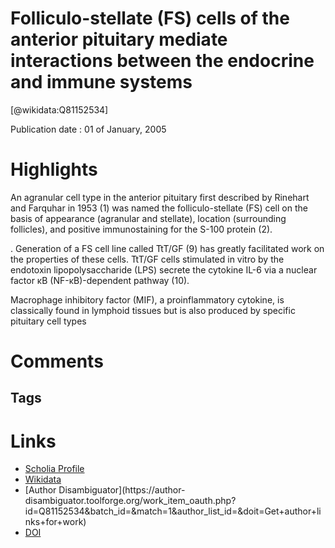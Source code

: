 
Folliculo-stellate (FS) cells of the anterior pituitary mediate interactions between the endocrine and immune systems
=====================================================================================================================
  
  [@wikidata:Q81152534]  
  
Publication date : 01 of January, 2005  

# Highlights
An agranular cell type in the anterior pituitary first described by Rinehart and Farquhar in 1953 (1) was named the folliculo-stellate (FS) cell on the basis of appearance (agranular and stellate), location (surrounding follicles), and positive immunostaining for the S-100 protein (2). 

. Generation of a FS cell line called TtT/GF (9) has greatly facilitated work on the properties of these cells. TtT/GF cells stimulated in vitro by the endotoxin lipopolysaccharide (LPS) secrete the cytokine IL-6 via a nuclear factor κB (NF-κB)-dependent pathway (10).

Macrophage inhibitory factor (MIF), a proinflammatory cytokine, is classically found in lymphoid tissues but is also produced by specific pituitary cell types
# Comments

## Tags

# Links
  
 * [Scholia Profile](https://scholia.toolforge.org/work/Q81152534)  
 * [Wikidata](https://www.wikidata.org/wiki/Q81152534)  
 * [Author Disambiguator](https://author-
disambiguator.toolforge.org/work_item_oauth.php?id=Q81152534&batch_id=&match=1&author_list_id=&doit=Get+author+links+for+work)  
 * [DOI](https://doi.org/10.1210/EN.2004-1269)  
